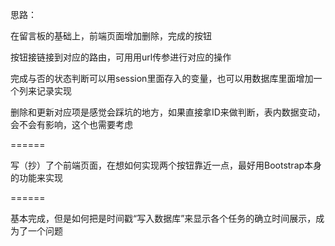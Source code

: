思路：

在留言板的基础上，前端页面增加删除，完成的按钮

按钮接链接到对应的路由，可用用url传参进行对应的操作

完成与否的状态判断可以用session里面存入的变量，也可以用数据库里面增加一个列来记录实现

删除和更新对应项是感觉会踩坑的地方，如果直接拿ID来做判断，表内数据变动，会不会有影响，这个也需要考虑

======

写（抄）了个前端页面，在想如何实现两个按钮靠近一点，最好用Bootstrap本身的功能来实现


======

基本完成，但是如何把是时间戳“写入数据库”来显示各个任务的确立时间展示，成为了一个问题